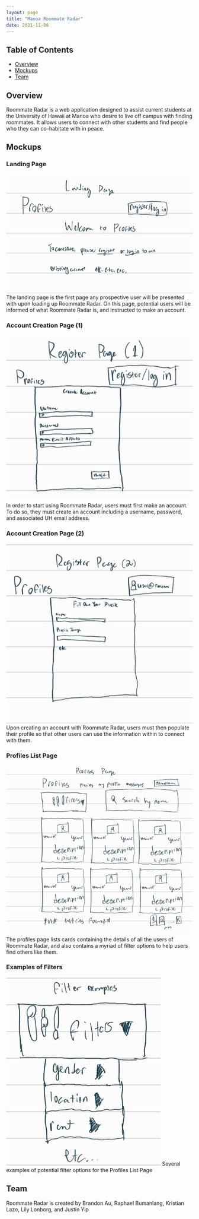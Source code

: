 ```yaml
---
layout: page
title: "Manoa Roommate Radar"
date: 2021-11-08
---
```

## Table of Contents
* [Overview](#overview)
* [Mockups](#mockups)
* [Team](#team)

## Overview
Roommate Radar is a web application designed to assist current students at the University of Hawaii at Manoa who desire to live off campus with finding roommates. It allows users to connect with other students and find people who they can co-habitate with in peace.

## Mockups
### Landing Page
![](/images/landing.png)
The landing page is the first page any prospective user will be presented with upon loading up Roommate Radar. On this page, potential users will be informed of what Roommate Radar is, and instructed to make an account.
### Account Creation Page (1)
![](/images/create_account_1.png)
In order to start using Roommate Radar, users must first make an account. To do so, they must create an account including a username, password, and associated UH email address.
### Account Creation Page (2)
![](/images/create_account_2.png)
Upon creating an account with Roommate Radar, users must then populate their profile so that other users can use the information within to connect with them.
### Profiles List Page
![](/images/profiles_mockup.png)
The profiles page lists cards containing the details of all the users of Roommate Radar, and also contains a myriad of filter options to help users find others like them.
### Examples of Filters
![](/images/filters_ex.png)
Several examples of potential filter options for the Profiles List Page

## Team
Roommate Radar is created by Brandon Au, Raphael Bumanlang, Kristian Lazo, Lily Lonborg, and Justin Yip
